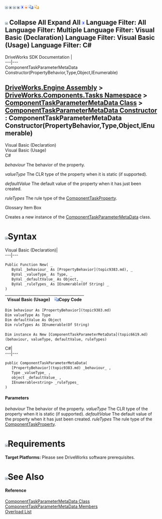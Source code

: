 ![](dotnetimages/collapse.gif) ![](dotnetimages/expand.gif) ![](dotnetimages/collapse.gif) ![](dotnetimages/expand.gif) ![](dotnetimages/drpdown.gif) ![](dotnetimages/drpdown_orange.gif) ![](dotnetimages/copycode.gif) ![](dotnetimages/copycodeHighlight.gif)

![](dotnetimages/collapse.gif) Collapse All Expand All ![](dotnetimages/drpdown.gif) Language Filter: All  Language Filter: Multiple  Language Filter: Visual Basic (Declaration) Language Filter: Visual Basic (Usage) Language Filter: C#  
---  
DriveWorks SDK Documentation  |   
---|---  
ComponentTaskParameterMetaData Constructor(PropertyBehavior,Type,Object,IEnumerable<String>)   
  
[DriveWorks.Engine Assembly](topic2156.md) > [DriveWorks.Components.Tasks Namespace](topic6391.md) > [ComponentTaskParameterMetaData Class](topic6619.md) > [ComponentTaskParameterMetaData Constructor](topic6625.md) : ComponentTaskParameterMetaData Constructor(PropertyBehavior,Type,Object,IEnumerable<String>)  
---  
  
Visual Basic (Declaration)    
Visual Basic (Usage)    
C# 

_behaviour_
    The behavior of the property.

_valueType_
    The CLR type of the property when it is static (if supported).

_defaultValue_
    The default value of the property when it has just been created.

_ruleTypes_
    The rule type of the [ComponentTaskProperty](topic6633.md).

Glossary Item Box

Creates a new instance of the [ComponentTaskParameterMetaData](topic6619.md) class. 

# ![](dotnetimages/collapse.gif)Syntax

Visual Basic (Declaration)|   
---|---  
      
    
    Public Function New( _
       ByVal _behaviour_ As [PropertyBehavior](topic9383.md), _
       ByVal _valueType_ As Type, _
       ByVal _defaultValue_ As Object, _
       ByVal _ruleTypes_ As IEnumerable(Of String) _
    )  
  
Visual Basic (Usage)| ![](dotnetimages/copycode.gif)Copy Code  
---|---  
      
    
    Dim behaviour As [PropertyBehavior](topic9383.md)
    Dim valueType As Type
    Dim defaultValue As Object
    Dim ruleTypes As IEnumerable(Of String)
     
    Dim instance As New [ComponentTaskParameterMetaData](topic6619.md)(behaviour, valueType, defaultValue, ruleTypes)  
  
C#|   
---|---  
      
    
    public ComponentTaskParameterMetaData( 
       [PropertyBehavior](topic9383.md) _behaviour_ ,
       Type _valueType_ ,
       object _defaultValue_ ,
       IEnumerable<string> _ruleTypes_
    )  
  
#### Parameters

 _behaviour_
    The behavior of the property.
_valueType_
    The CLR type of the property when it is static (if supported).
_defaultValue_
    The default value of the property when it has just been created.
_ruleTypes_
    The rule type of the [ComponentTaskProperty](topic6633.md).

# ![](dotnetimages/collapse.gif)Requirements

**Target Platforms:** Please see DriveWorks software prerequisites.

# ![](dotnetimages/collapse.gif)See Also

#### Reference

[ComponentTaskParameterMetaData Class](topic6619.md)   
[ComponentTaskParameterMetaData Members](topic6620.md)   
[Overload List](topic6625.md)


